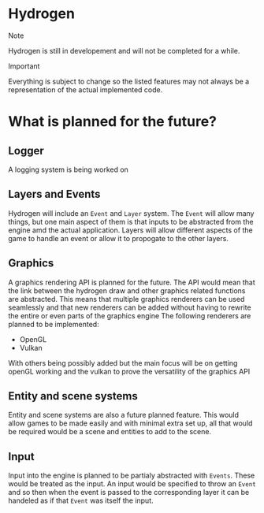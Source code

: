 # Hydrogen
>[!NOTE] 
>Hydrogen is still in developement and will not be completed for a while.

>[!IMPORTANT]
>Everything is subject to change so the listed features may not always be a representation of the actual implemented code. 

# What is planned for the future? #

## Logger ##
A logging system is being worked on

## Layers and Events ##
Hydrogen will include an `Event` and `Layer` system. 
The `Event` will allow many things, but one main aspect of them is that inputs to be abstracted from the engine amd the actual application.
Layers will allow different aspects of the game to handle an event or allow it to propogate to the other layers. 

## Graphics ## 
A graphics rendering API is planned for the future.
The API would mean that the link between the hydrogen draw and other graphics related functions are abstracted.
This means that multiple graphics renderers can be used seamlessly and that new renderers can be added without having to rewrite the entire or even parts of the graphics engine
The following renderers are planned to be implemented:
- OpenGL
- Vulkan

With others being possibly added but the main focus will be on getting openGL working and the vulkan to prove the versatility of the graphics API

## Entity and scene systems ## 
Entity and scene systems are also a future planned feature. This would allow games to be made easily and with minimal extra set up, all that would be required would be a scene and entities to add to the scene.

## Input 
Input into the engine is planned to be partialy abstracted with `Events`.  These would be treated as the input. An input would be specified to throw an `Event` and so then when the event is passed to the corresponding layer it can be handeled as if that `Event` was itself the input.

